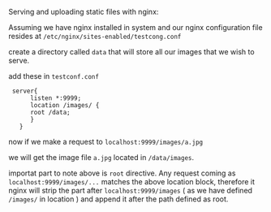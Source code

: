 Serving and uploading static files with nginx:

Assuming we have nginx installed in system and our nginx configuration file resides at `/etc/nginx/sites-enabled/testcong.conf`

create a directory called `data` that will store all our images that we wish to serve.

add these in  `testconf.conf`
```nginx
 server{
      listen *:9999;
      location /images/ {
      root /data;
      }
   }
```
now if we make a request to `localhost:9999/images/a.jpg`

we will get the image file `a.jpg` located in `/data/images`.

importat part to note above is `root` directive. Any request coming as `localhost:9999/images/...` matches the above location block,
therefore it nginx will strip the part after `localhost:9999/images` ( as we have defined `/images/` in location ) and append it after the path defined as root.




